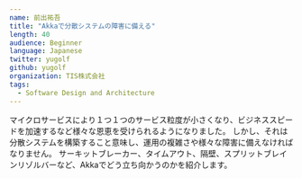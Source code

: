 ```yaml
---
name: 前出祐吾
title: "Akkaで分散システムの障害に備える"
length: 40
audience: Beginner
language: Japanese
twitter: yugolf
github: yugolf
organization: TIS株式会社
tags:
  - Software Design and Architecture
---
```

マイクロサービスにより１つ１つのサービス粒度が小さくなり、ビジネススピードを加速するなど様々な恩恵を受けられるようになりました。
しかし、それは分散システムを構築すること意味し、運用の複雑さや様々な障害に備えなければなりません。
サーキットブレーカー、タイムアウト、隔壁、スプリットブレインリゾルバーなど、Akkaでどう立ち向かうのかを紹介します。